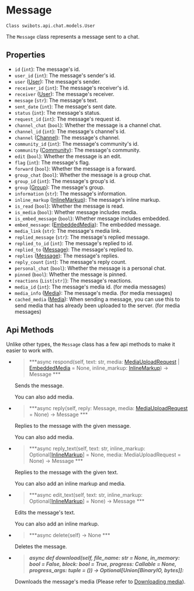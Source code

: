 # Message

`Class swibots.api.chat.models.User`

The `Message` class represents a message sent to a chat.

## Properties

- `id` (`int`): The message's id.
- `user_id` (`int`): The message's sender's id.
- `user` ([User](./user)): The message's sender.
- `receiver_id` (`int`): The message's receiver's id.
- `receiver` ([User](./user)): The message's receiver.
- `message` (`str`): The message's text.
- `sent_date` (`int`): The message's sent date.
- `status` (`int`): The message's status.
- `request_id` (`int`): The message's request id.
- `channel_chat` (`bool`): Whether the message is a channel chat.
- `channel_id` (`int`): The message's channel's id.
- `channel` ([Channel](./channel)): The message's channel.
- `community_id` (`int`): The message's community's id.
- `community` ([Community](./community)): The message's community.
- `edit` (`bool`): Whether the message is an edit.
- `flag` (`int`): The message's flag.
- `forward` (`bool`): Whether the message is a forward.
- `group_chat` (`bool`): Whether the message is a group chat.
- `group_id` (`int`): The message's group's id.
- `group` ([Group](./group)): The message's group.
- `information` (`str`): The message's information.
- `inline_markup` ([InlineMarkup](./inline_markup)): The message's inline markup.
- `is_read` (`bool`): Whether the message is read.
- `is_media` (`bool`): Whether message includes media.
- `is_embed_message` (`bool`): Whether message includes embedded.
- `embed_message`: ([EmbeddedMedia](./embedded_media.md)): The embedded message. 
- `media_link` (`str`): The message's media link.
- `replied_message` (`str`): The message's replied message.
- `replied_to_id` (`int`): The message's replied to id.
- `replied_to` ([Message](./message)): The message's replied to.
- `replies` ([Message](./message)): The message's replies.
- `reply_count` (`int`): The message's reply count.
- `personal_chat` (`bool`): Whether the message is a personal chat.
- `pinned` (`bool`): Whether the message is pinned.
- `reactions` (`List[str]`): The message's reactions.
- `media_id` (`int`): The message's media id. (for media messages)
- `media_info` ([Media](./media)): The message's media. (for media messages)
- `cached_media` ([Media](./media)): When sending a message, you can use this to send media that has already been uploaded to the server. (for media messages)


## Api Methods

Unlike other types, the `Message` class has a few api methods to make it easier to work with.

- > ***async respond(self,  text: str, media: [MediaUploadRequest](./media_upload_request) | [EmbeddedMedia](./embedded_media.md) = None, inline_markup: [InlineMarkup](./inline_markup.md)) -> Message *** 

    Sends the message.

    You can also add media.

- > ***async reply(self,  reply: Message, media: [MediaUploadRequest](./media_upload_request) = None) -> Message *** 

    Replies to the message with the given message.

    You can also add media.

- > ***async reply_text(self,  text: str, inline_markup: Optional[[InlineMarkup](./inline_markup)] = None,  media: MediaUploadRequest = None) -> Message ***
     
    Replies to the message with the given text.

    You can also add an inline markup and media.

- > ***async edit_text(self,  text: str, inline_markup: Optional[[InlineMarkup](./inline_markup)] = None) -> Message ***
         
    Edits the message's text.

    You can also add an inline markup.

- > ***async delete(self) -> None *** 

    Deletes the message.

- > ***async def download(self, file_name: str = None, in_memory: bool = False, block: bool = True, progress: Callable = None, progress_args: tuple = ()) -> Optional[Union[BinaryIO, bytes]]:***

    Downloads the message's media (Please refer to [Downloading media](/docs/api_reference/methods/download_media)).
